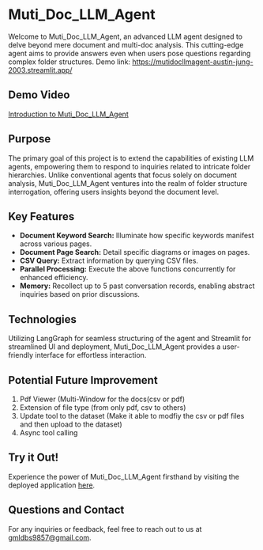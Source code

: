# Muti_Doc_LLM_Agent

Welcome to Muti_Doc_LLM_Agent, an advanced LLM agent designed to delve beyond mere document and multi-doc analysis. This cutting-edge agent aims to provide answers even when users pose questions regarding complex folder structures. Demo link: https://mutidocllmagent-austin-jung-2003.streamlit.app/

## Demo Video
[Introduction to Muti_Doc_LLM_Agent](https://www.youtube.com/watch?v=__2Wi_KOWPk)

## Purpose

The primary goal of this project is to extend the capabilities of existing LLM agents, empowering them to respond to inquiries related to intricate folder hierarchies. Unlike conventional agents that focus solely on document analysis, Muti_Doc_LLM_Agent ventures into the realm of folder structure interrogation, offering users insights beyond the document level.

## Key Features

- **Document Keyword Search:** Illuminate how specific keywords manifest across various pages.
- **Document Page Search:** Detail specific diagrams or images on pages.
- **CSV Query:** Extract information by querying CSV files.
- **Parallel Processing:** Execute the above functions concurrently for enhanced efficiency.
- **Memory:** Recollect up to 5 past conversation records, enabling abstract inquiries based on prior discussions.

## Technologies

Utilizing LangGraph for seamless structuring of the agent and Streamlit for streamlined UI and deployment, Muti_Doc_LLM_Agent provides a user-friendly interface for effortless interaction.

## Potential Future Improvement

1. Pdf Viewer (Multi-Window for the docs(csv or pdf)
2. Extension of file type (from only pdf, csv to others)
3. Update tool to the dataset (Make it able to modfiy the csv or pdf files and then upload to the dataset)
4. Async tool calling

## Try it Out!

Experience the power of Muti_Doc_LLM_Agent firsthand by visiting the deployed application [here](https://mutidocllmagent-austin-jung-2003.streamlit.app/).

## Questions and Contact

For any inquiries or feedback, feel free to reach out to us at gmldbs9857@gmail.com.
